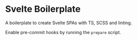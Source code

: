 # Svelte Boilerplate

A boilerplate to create Svelte SPAs with TS, SCSS and linting.

Enable pre-commit hooks by running the `prepare` script.

